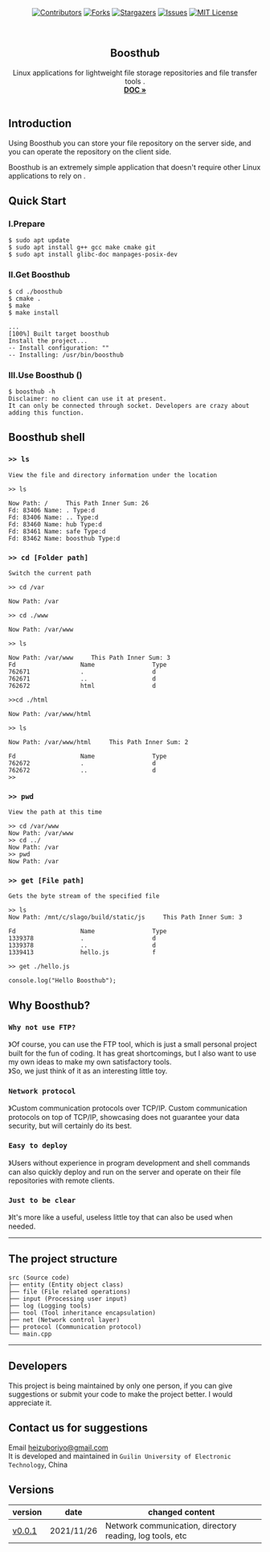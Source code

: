
<div align="center">  

[![Contributors][contributors-shield]][contributors-url]
[![Forks][forks-shield]][forks-url]
[![Stargazers][stars-shield]][stars-url]
[![Issues][issues-shield]][issues-url]
[![MIT License][license-shield]][license-url]

</div>  

<!-- PROJECT LOGO -->
<br />
<div align="center">
  <h2 align="center">Boosthub</h2>

  <p align="center">
    Linux applications for lightweight file storage repositories and file transfer tools .
    <br />
    <a href="https://github.com/gaowanlu/boosthub"><strong>DOC »</strong></a>
    <br />
    <br />
  </p>
</div> 





## Introduction  
Using Boosthub you can store your file repository on the server side, and you can operate the repository on the client side.    

Boosthub is an extremely simple application that doesn't require other Linux applications to rely on . 
 


## Quick Start 
###  Ⅰ.Prepare  
```  
$ sudo apt update 
$ sudo apt install g++ gcc make cmake git 
$ sudo apt install glibc-doc manpages-posix-dev 
``` 

### Ⅱ.Get Boosthub
```shell 
$ cd ./boosthub 
$ cmake . 
$ make 
$ make install 
```
```code 
...
[100%] Built target boosthub
Install the project...
-- Install configuration: ""
-- Installing: /usr/bin/boosthub
```
### Ⅲ.Use Boosthub ()
```
$ boosthub -h 
Disclaimer: no client can use it at present. 
It can only be connected through socket. Developers are crazy about adding this function.
``` 




## Boosthub shell  
### `>> ls`  
`View the file and directory information under the location`  

```shell
>> ls
```
```shell
Now Path: /     This Path Inner Sum: 26 
Fd: 83406 Name: . Type:d 
Fd: 83406 Name: .. Type:d 
Fd: 83460 Name: hub Type:d 
Fd: 83461 Name: safe Type:d 
Fd: 83462 Name: boosthub Type:d 
```  

### `>> cd [Folder path]` 
`Switch the current path` 

```shell  
>> cd /var

Now Path: /var  

>> cd ./www

Now Path: /var/www  

>> ls

Now Path: /var/www     This Path Inner Sum: 3 
Fd              	Name            	Type            
762671          	.               	d               
762671          	..              	d               
762672          	html            	d               

>>cd ./html

Now Path: /var/www/html  

>> ls

Now Path: /var/www/html     This Path Inner Sum: 2 

Fd              	Name            	Type            
762672          	.               	d               
762672          	..              	d               
>>
``` 

### `>> pwd` 
`View the path at this time`  
```shell 
>> cd /var/www
Now Path: /var/www  
>> cd ../
Now Path: /var  
>> pwd
Now Path: /var 
``` 

### `>> get [File path]` 
`Gets the byte stream of the specified file` 
```shell 
>> ls
Now Path: /mnt/c/slago/build/static/js     This Path Inner Sum: 3 

Fd              	Name            	Type            
1339378         	.               	d               
1339378         	..              	d               
1339413         	hello.js	        f               

>> get ./hello.js  

console.log("Hello Boosthub"); 
```

## Why Boosthub? 
### `Why not use FTP?` 


》Of course, you can use the FTP tool, which is just a small personal project built for the fun of coding. It has great shortcomings, but I also want to use my own ideas to make my own satisfactory tools.  
》So, we just think of it as an interesting little toy.
 
### `Network protocol `


》Custom communication protocols over TCP/IP. Custom communication protocols on top of TCP/IP, showcasing does not guarantee your data security, but will certainly do its best.

### `Easy to deploy` 

》Users without experience in program development and shell commands can also quickly deploy and run on the server and operate on their file repositories with remote clients.

### `Just to be clear`  

》It's more like a useful, useless little toy that can also be used when needed.

---

## The project structure  

    src (Source code)
    ├── entity (Entity object class)
    ├── file (File related operations)
    ├── input (Processing user input)
    ├── log (Logging tools)
    ├── tool (Tool inheritance encapsulation) 
    ├── net (Network control layer)  
    ├── protocol (Communication protocol)  
    └── main.cpp 

---

## Developers  

This project is being maintained by only one person, if you can give suggestions or submit your code to make the project better. I would appreciate it.   



## Contact us for suggestions  
Email heizuboriyo@gmail.com  
It is developed and maintained in  `Guilin University of Electronic Technology`, China  



## Versions  

|  version   |  date  | changed content |  
|  ----  | ----  |----|  
| [v0.0.1]( )  | 2021/11/26 | Network communication, directory reading, log tools, etc |  



<!-- MARKDOWN LINKS & IMAGES -->
<!-- https://www.markdownguide.org/basic-syntax/#reference-style-links -->
[contributors-shield]: https://img.shields.io/github/contributors/gaowanlu/boosthub.svg?style=for-the-badge
[contributors-url]: https://github.com/gaowanlu/boosthub/graphs/contributors
[forks-shield]: https://img.shields.io/github/forks/gaowanlu/boosthub.svg?style=for-the-badge
[forks-url]: https://github.com/gaowanlu/boosthub/network/members
[stars-shield]: https://img.shields.io/github/stars/gaowanlu/boosthub.svg?style=for-the-badge
[stars-url]: https://github.com/gaowanlu/boosthub/stargazers
[issues-shield]: https://img.shields.io/github/issues/gaowanlu/boosthub.svg?style=for-the-badge
[issues-url]: https://github.com/gaowanlu/boosthub/issues
[license-shield]: https://img.shields.io/github/license/gaowanlu/boosthub.svg?style=for-the-badge
[license-url]: https://github.com/gaowanlu/boosthub/blob/master/LICENSE.txt
